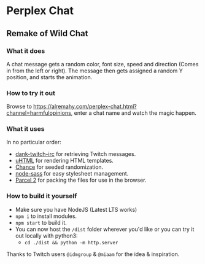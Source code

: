 # Perplex Chat
## Remake of Wild Chat

### What it does
A chat message gets a random color, font size, speed and direction (Comes in from the left or right).
The message then gets assigned a random Y position, and starts the animation.

### How to try it out
Browse to https://alremahy.com/perplex-chat.html?channel=harmfulopinions, enter a chat name and watch the magic happen.

### What it uses
In no particular order:
  * [dank-twitch-irc](https://github.com/robotty/dank-twitch-irc) for retrieving Twitch messages.
  * [uHTML](https://github.com/WebReflection/uhtml) for rendering HTML templates.
  * [Chance](https://github.com/chancejs/chancejs) for seeded randomization.
  * [node-sass](https://github.com/sass/node-sass) for easy stylesheet management.
  * [Parcel 2](https://github.com/parcel-bundler/parcel/) for packing the files for use in the browser.

### How to build it yourself
  * Make sure you have NodeJS (Latest LTS works)
  * `npm i` to install modules.
  * `npm start` to build it.
  * You can now host the `/dist` folder wherever you'd like or you can try it out locally with python3:
    * `cd ./dist && python -m http.server`

Thanks to Twitch users `@idmgroup` & `@miaam` for the idea & inspiration.
